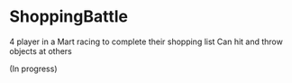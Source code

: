 # ShoppingBattle

4 player in a Mart racing to complete their shopping list
Can hit and throw objects at others

(In progress)
